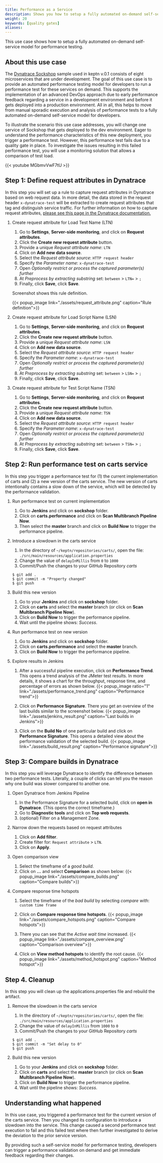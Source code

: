 ```yaml
---
title: Performance as a Service
description: Shows you how to setup a fully automated on-demand self-service model for performance testing.
weight: 20
keywords: [quality gates]
aliases:
---
```


This use case shows how to setup a fully automated on-demand self-service model for performance testing.

## About this use case

The [Dynatrace Sockshop](https://github.com/dynatrace-sockshop) sample used in keptn v.0.1 consists of eight microservices that are under development. The goal of this use case is to provide an automated performance testing model for developers to run a performance test for these services on demand. This supports the implementation of an advanced DevOps approach due to early performance feedback regarding a service in a development environment and before it gets deployed into a production environment. All in all, this helps to move from manual sporadic execution and analysis of performance tests to a fully automated on-demand self-service model for developers.

To illustrate the scenario this use case addresses, you will change one service of Sockshop that gets deployed to the dev environment. Eager to understand the performance characteristics of this new deployment, you trigger a performance test. However, this performance test fails due to a quality gate in place. To investigate the issues resulting in this failed performance test, you will use a monitoring solution that allows a comparison of test load.


{{< youtube MGbmvVwF7tU >}}

## Step 1: Define request attributes in Dynatrace

In this step you will set up a rule to capture request attributes in Dynatrace based on web request data. In more detail, the data stored in the request header `x-dynatrace-test` will be extracted to create request attributes that tag and distinguish service traffic. For further information on how to capture request attributes, [please see this page in the Dynatrace documentation.](https://www.dynatrace.com/support/help/monitor/transactions-and-services/request-attributes/how-do-i-capture-request-attributes-based-on-web-request-data/)

1. Create request attribute for Load Test Name (LTN)
    1. Go to **Settings**, **Server-side monitoring**, and click on **Request attributes**.
    1. Click the **Create new request attribute** button.
    1. Provide a unique *Request attribute name*: `LTN`
    1. Click on **Add new data source**.
    1. Select the *Request attribute source*: `HTTP request header`
    1. Specify the *Parameter name*: `x-dynatrace-test`
    1. Open *Optionally restrict or process the captured parameter(s) further*
    1. At *Preprocess by extracting substring* set: `between` > `LTN=` > `;`
    1. Finally, click **Save**, click **Save**.

    Screenshot shows this rule definition.

    {{< popup_image
    link="./assets/request_attribute.png"
    caption="Rule definition">}}

2. Create request attribute for Load Script Name (LSN)
    1. Go to **Settings**, **Server-side monitoring**, and click on **Request attributes**.
    2. Click the **Create new request attribute** button.
    3. Provide a unique *Request attribute name*: `LSN`
    4. Click on **Add new data source**.
    5. Select the *Request attribute source*: `HTTP request header`
    6. Specify the *Parameter name*: `x-dynatrace-test`
    7. Open *Optionally restrict or process the captured parameter(s) further*
    8. At *Preprocess by extracting substring* set: `between` > `LSN=` > `;`
    9. Finally, click **Save**, click **Save**.

3.  Create request attribute for Test Script Name (TSN)
    1. Go to **Settings**, **Server-side monitoring**, and click on **Request attributes**.
    2. Click the **Create new request attribute** button.
    3. Provide a unique *Request attribute name*: `TSN`
    4. Click on **Add new data source**.
    5. Select the *Request attribute source*: `HTTP request header`
    6. Specify the *Parameter name*: `x-dynatrace-test`
    7. Open *Optionally restrict or process the captured parameter(s) further*
    8. At *Preprocess by extracting substring* set: `between` > `TSN=` > `;`
    9. Finally, click **Save**, click **Save**.

## Step 2: Run performance test on carts service

In this step you trigger a performance test for (1) the current implementation of carts and (2) a new version of the carts service. The new version of carts intentionally contains a slow down of the service, which will be detected by the performance validation.

1. Run performance test on current implementation
    1. Go to  **Jenkins** and click on **sockshop** folder.
    1. Click on **carts.performance** and click on **Scan Multibranch Pipeline Now**.
    1. Then select the **master** branch and click on **Build Now** to trigger the performance pipeline.

1. Introduce a slowdown in the carts service
    1. In the directory of `~/keptn/repositories/carts/`, open the file: `./src/main/resources/application.properties`
    1. Change the value of `delayInMillis` from `0` to `1000`
    1. Commit/Push the changes to your GitHub Repository *carts*

    ```console
    $ git add .
    $ git commit -m "Property changed"
    $ git push
    ```

1. Build this new version
    1. Go to your **Jenkins** and click on **sockshop** folder.
    1. Click on **carts** and select the **master** branch (or click on **Scan Multibranch Pipeline Now**).
    1. Click on **Build Now** to trigger the performance pipeline.
    1. Wait until the pipeline shows: *Success*.

1. Run performance test on new version
    1. Go to **Jenkins** and click on **sockshop** folder.
    1. Click on **carts.performance** and select the **master** branch.
    1. Click on **Build Now** to trigger the performance pipeline.

1. Explore results in Jenkins
    1. After a successful pipeline execution, click on **Performance Trend**.
    This opens a trend analysis of the JMeter test results. In more details, it shows a chart for the throughput, response time, and percentage of errors as shown below.
    {{< popup_image ratio="1"
    link="./assets/performance_trend.png"
    caption="Performance trend">}}

    1. Click on **Performance Signature**.
    There you get an overview of the last builds similar to the screenshot below.
    {{< popup_image
    link="./assets/jenkins_result.png"
    caption="Last builds in Jenkins">}}

    1. Click on the **Build No** of one particular build and click on **Performance Signature**.
    This opens a detailed view about the performance validation of the selected build.
    {{< popup_image
    link="./assets/build_result.png"
    caption="Performance signature">}}

## Step 3: Compare builds in Dynatrace

In this step you will leverage Dynatrace to identify the difference between two performance tests. Literally, a couple of clicks can tell you the reason why one build was slower compared to another one.

1. Open Dynatrace from Jenkins Pipeline
    1. In the Performance Signature for a selected build, click on **open in Dynatrace**. (This opens the correct timeframe.)
    2. Go to **Diagnostic tools** and click on **Top web requests**.
    3. (optional) Filter on a Management Zone.

2. Narrow down the requests based on request attributes
    1. Click on **Add filter**.
    2. Create filter for: `Request attribute` > `LTN`.
    3. Click on **Apply**.

3. Open comparison view
    1. Select the timeframe of a *good build*.
    2. Click on **...** and select **Comparison** as shown below:
    {{< popup_image
    link="./assets/compare_builds.png"
    caption="Compare builds">}}

4. Compare response time hotspots
    1. Select the timeframe of the *bad build* by selecting *compare with*: `custom time frame`

    1. Click on **Compare response time hotspots**.
    {{< popup_image
    link="./assets/compare_hotspots.png"
    caption="Compare hotspots">}}

    1. There you can see that the *Active wait time* increased.
    {{< popup_image
    link="./assets/compare_overview.png"
    caption="Comparison overview">}}
    
    1. Click on **View method hotspots** to identify the root cause.
    {{< popup_image
    link="./assets/method_hotspot.png"
    caption="Method hotspot">}}

## Step 4. Cleanup

In this step you will clean up the applications.properties file and rebuild the artifact.

1. Remove the slowdown in the carts service
    1. In the directory of `~/keptn/repositories/carts/`, open the file: `./src/main/resources/application.properties`
    2. Change the value of `delayInMillis` from `1000` to `0`
    3. Commit/Push the changes to your GitHub Repository *carts*

    ```console
    $ git add .
    $ git commit -m "Set delay to 0"
    $ git push
    ```

2. Build this new version
    1. Go to your **Jenkins** and click on **sockshop** folder.
    2. Click on **carts** and select the **master** branch (or click on **Scan Multibranch Pipeline Now**).
    3. Click on **Build Now** to trigger the performance pipeline.
    4. Wait until the pipeline shows: *Success*.

## Understanding what happened

In this use case, you triggered a performance test for the current version of the carts service. Then you changed its configuration to introduce a slowdown into the service. This change caused a second performance test execution to fail and this failed test where then further investigated to derive the deviation to the prior service version.

By providing such a self-service model for performance testing, developers can trigger a performance validation on demand and get immediate feedback regarding their changes.